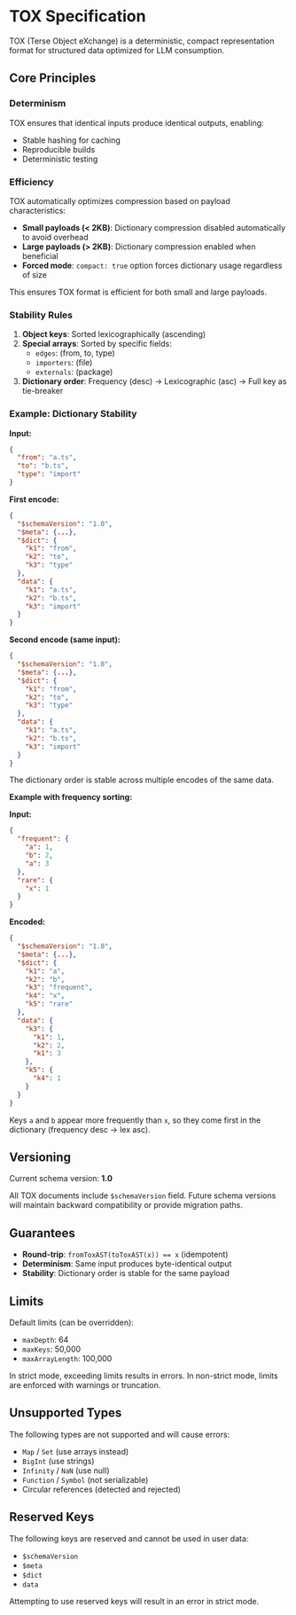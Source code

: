 # TOX Specification

TOX (Terse Object eXchange) is a deterministic, compact representation format for structured data optimized for LLM consumption.

## Core Principles

### Determinism

TOX ensures that identical inputs produce identical outputs, enabling:
- Stable hashing for caching
- Reproducible builds
- Deterministic testing

### Efficiency

TOX automatically optimizes compression based on payload characteristics:
- **Small payloads (< 2KB)**: Dictionary compression disabled automatically to avoid overhead
- **Large payloads (> 2KB)**: Dictionary compression enabled when beneficial
- **Forced mode**: `compact: true` option forces dictionary usage regardless of size

This ensures TOX format is efficient for both small and large payloads.

### Stability Rules

1. **Object keys**: Sorted lexicographically (ascending)
2. **Special arrays**: Sorted by specific fields:
   - `edges`: (from, to, type)
   - `importers`: (file)
   - `externals`: (package)
3. **Dictionary order**: Frequency (desc) → Lexicographic (asc) → Full key as tie-breaker

### Example: Dictionary Stability

**Input:**
```json
{
  "from": "a.ts",
  "to": "b.ts",
  "type": "import"
}
```

**First encode:**
```json
{
  "$schemaVersion": "1.0",
  "$meta": {...},
  "$dict": {
    "k1": "from",
    "k2": "to",
    "k3": "type"
  },
  "data": {
    "k1": "a.ts",
    "k2": "b.ts",
    "k3": "import"
  }
}
```

**Second encode (same input):**
```json
{
  "$schemaVersion": "1.0",
  "$meta": {...},
  "$dict": {
    "k1": "from",
    "k2": "to",
    "k3": "type"
  },
  "data": {
    "k1": "a.ts",
    "k2": "b.ts",
    "k3": "import"
  }
}
```

The dictionary order is stable across multiple encodes of the same data.

**Example with frequency sorting:**

**Input:**
```json
{
  "frequent": {
    "a": 1,
    "b": 2,
    "a": 3
  },
  "rare": {
    "x": 1
  }
}
```

**Encoded:**
```json
{
  "$schemaVersion": "1.0",
  "$meta": {...},
  "$dict": {
    "k1": "a",
    "k2": "b",
    "k3": "frequent",
    "k4": "x",
    "k5": "rare"
  },
  "data": {
    "k3": {
      "k1": 1,
      "k2": 2,
      "k1": 3
    },
    "k5": {
      "k4": 1
    }
  }
}
```

Keys `a` and `b` appear more frequently than `x`, so they come first in the dictionary (frequency desc → lex asc).

## Versioning

Current schema version: **1.0**

All TOX documents include `$schemaVersion` field. Future schema versions will maintain backward compatibility or provide migration paths.

## Guarantees

- **Round-trip**: `fromToxAST(toToxAST(x)) == x` (idempotent)
- **Determinism**: Same input produces byte-identical output
- **Stability**: Dictionary order is stable for the same payload

## Limits

Default limits (can be overridden):
- `maxDepth`: 64
- `maxKeys`: 50,000
- `maxArrayLength`: 100,000

In strict mode, exceeding limits results in errors. In non-strict mode, limits are enforced with warnings or truncation.

## Unsupported Types

The following types are not supported and will cause errors:
- `Map` / `Set` (use arrays instead)
- `BigInt` (use strings)
- `Infinity` / `NaN` (use null)
- `Function` / `Symbol` (not serializable)
- Circular references (detected and rejected)

## Reserved Keys

The following keys are reserved and cannot be used in user data:
- `$schemaVersion`
- `$meta`
- `$dict`
- `data`

Attempting to use reserved keys will result in an error in strict mode.

